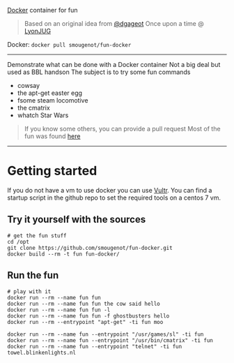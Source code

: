 [Docker](http://www.docker.com/) container for fun
> Based on an original idea from [@dgageot](https://twitter.com/dgageot)
> Once upon a time @ [LyonJUG](http://www.lyonjug.org/evenements/docker)

Docker: `docker pull smougenot/fun-docker`


----------


Demonstrate what can be done with a Docker container
Not a big deal but used as BBL handson 
The subject is to try some fun commands

  -  cowsay
  -  the apt-get easter egg 
  -  fsome steam locomotive
  -  the cmatrix
  -  whatch Star Wars

> If you know some others, you can provide a pull request
> Most of the fun was found [here](http://www.binarytides.com/linux-fun-commands/)

----------

# Getting started #
If you do not have a vm to use docker you can use [Vultr](http://www.vultr.com/?ref=6811816).
You can find a startup script in the github repo to set the required tools on a centos 7 vm. 

## Try it yourself with the sources ##
```
# get the fun stuff
cd /opt
git clone https://github.com/smougenot/fun-docker.git
docker build --rm -t fun fun-docker/
```
## Run the fun ##
```
# play with it
docker run --rm --name fun fun
docker run --rm --name fun fun the cow said hello
docker run --rm --name fun fun -l
docker run --rm --name fun fun -f ghostbusters hello
docker run --rm --entrypoint "apt-get" -ti fun moo

docker run --rm --name fun --entrypoint "/usr/games/sl" -ti fun
docker run --rm --name fun --entrypoint "/usr/bin/cmatrix" -ti fun
docker run --rm --name fun --entrypoint "telnet" -ti fun towel.blinkenlights.nl 
```